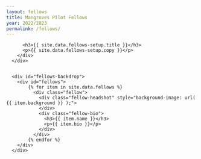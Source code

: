 ```yaml
---
layout: fellows
title: Mangroves Pilot Fellows
year: 2022/2023
permalink: /fellows/
---
```


<head>
    <meta charset="UTF-8" />
    <meta name="viewport" content="width=device-width">
    <link rel="stylesheet" type="text/css" href="../css/styles.css" />
</head>

<body id="fellows-body">

  <div id="wrapper">
      <div class="right-border-box" id="fellows-border-box">
        <div class="intro-text" id="fellows-setup">

          <h3>{{ site.data.fellows-setup.title }}</h3>
          <p>{{ site.data.fellows-setup.copy }}</p>
        </div>
      </div>

      
      <div id="fellows-backdrop">
        <div id="fellows">
            {% for item in site.data.fellows %}
              <div class="fellow">
                <div class="fellow-headshot" style="background-image: url( {{ item.background }} );">
                </div>
                <div class="fellow-bio">
                  <h3>{{ item.name }}</h3>
                  <p>{{ item.bio }}</p>
                </div>
              </div>
            {% endfor %}
        </div>
      </div> 
  </div>

  
</body>      





